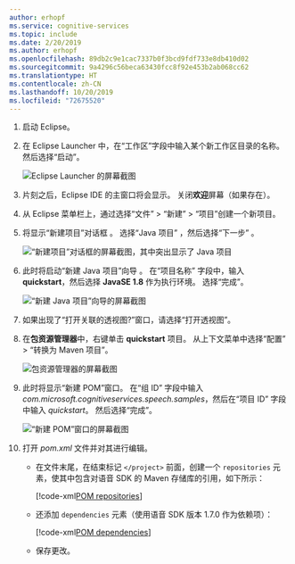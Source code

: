 ```yaml
---
author: erhopf
ms.service: cognitive-services
ms.topic: include
ms.date: 2/20/2019
ms.author: erhopf
ms.openlocfilehash: 89db2c9e1cac7337b0f3bcd9fdf733e8db410d02
ms.sourcegitcommit: 9a4296c56beca63430fcc8f92e453b2ab068cc62
ms.translationtype: HT
ms.contentlocale: zh-CN
ms.lasthandoff: 10/20/2019
ms.locfileid: "72675520"
---
```

1. 启动 Eclipse。

1. 在 Eclipse Launcher 中，在“工作区”字段中输入某个新工作区目录的名称。  然后选择“启动”。 

   ![Eclipse Launcher 的屏幕截图](../articles/cognitive-services/Speech-Service/media/sdk/qs-java-jre-01-create-new-eclipse-workspace.png)

1. 片刻之后，Eclipse IDE 的主窗口将会显示。 关闭**欢迎**屏幕（如果存在）。

1. 从 Eclipse 菜单栏上，通过选择“文件” > “新建” > “项目”创建一个新项目。   

1. 将显示“新建项目”对话框  。 选择“Java 项目”  ，然后选择“下一步”  。

   ![“新建项目”对话框的屏幕截图，其中突出显示了 Java 项目](../articles/cognitive-services/Speech-Service/media/sdk/qs-java-jre-02-select-wizard.png)

1. 此时将启动“新建 Java 项目”向导  。 在“项目名称”  字段中，输入 **quickstart**，然后选择 **JavaSE 1.8** 作为执行环境。 选择“完成”。 

   ![“新建 Java 项目”向导的屏幕截图](../articles/cognitive-services/Speech-Service/media/sdk/qs-java-jre-03-create-java-project.png)

1. 如果出现了“打开关联的透视图?”窗口，请选择“打开透视图”。  

1. 在**包资源管理器**中，右键单击 **quickstart** 项目。 从上下文菜单中选择“配置” > “转换为 Maven 项目”。  

   ![包资源管理器的屏幕截图](../articles/cognitive-services/Speech-Service/media/sdk/qs-java-jre-04-convert-to-maven-project.png)

1. 此时将显示“新建 POM”窗口。  在“组 ID”  字段中输入 *com.microsoft.cognitiveservices.speech.samples*，然后在“项目 ID”  字段中输入 *quickstart*。 然后选择“完成”。 

   ![“新建 POM”窗口的屏幕截图](../articles/cognitive-services/Speech-Service/media/sdk/qs-java-jre-05-configure-maven-pom.png)

1. 打开 *pom.xml* 文件并对其进行编辑。

   * 在文件末尾，在结束标记 `</project>` 前面，创建一个 `repositories` 元素，使其中包含对语音 SDK 的 Maven 存储库的引用，如下所示：

     [!code-xml[POM repositories](~/samples-cognitive-services-speech-sdk/quickstart/java-jre/pom.xml#repositories)]

   * 还添加 `dependencies` 元素（使用语音 SDK 版本 1.7.0 作为依赖项）：

     [!code-xml[POM dependencies](~/samples-cognitive-services-speech-sdk/quickstart/java-jre/pom.xml#dependencies)]

   * 保存更改。
